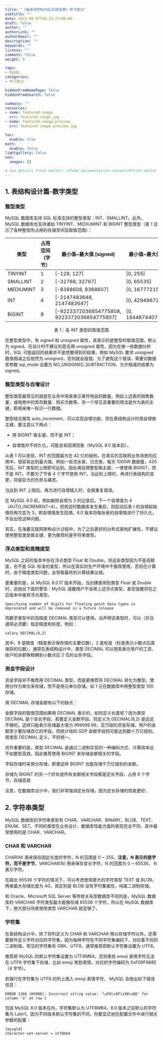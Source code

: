 ```yaml
---
title: "《姜承尧的MySQL实战宝典》学习笔记"
subtitle: ""
date: 2022-08-07T18:18:27+08:00
draft: false
author: ""
authorLink: ""
authorEmail: ""
description: ""
keywords: ""
license: ""
comment: false
weight: 0

tags:
- MySQL
categories:
- 学习笔记

hiddenFromHomePage: false
hiddenFromSearch: false

summary: ""
resources:
- name: featured-image
  src: featured-image.jpg
- name: featured-image-preview
  src: featured-image-preview.jpg

toc:
  enable: true
math:
  enable: false
lightgallery: false
seo:
  images: []

# See details front matter: /theme-documentation-content/#front-matter
---
```


## 1. 表结构设计篇-数字类型

### 整型类型

MySQL 数据库支持 SQL 标准支持的整型类型：INT、SMALLINT。此外，MySQL 数据库也支持诸如 TINYINT、MEDIUMINT 和 BIGINT 整型类型（表 1 显示了各种整型所占用的存储空间及取值范围）：

| 类型      | 占用空间（字节） | 最小值~最大值 [signed]                      | 最小值~最大值 [unsigned]  |
| --------- | ---------------- | ------------------------------------------- | ------------------------- |
| TINYINT   | 1                | [-128, 127]                                 | [0, 255]                  |
| SMALLINT  | 2                | [-32768, 32767]                             | [0, 65535]                |
| MEDIUMINT | 3                | [-8388608, 8388607]                         | [0, 16777215]             |
| INT       | 4                | [-2147483648, 2147483647]                   | [0, 4294967295]           |
| BIGINT    | 8                | [-9223372036854775808, 9223372036854775807] | [0, 18446744073709551615] |

<center>表 1：各 INT 类型的取值范围</center>

在整型类型中，有 signed 和 unsigned 属性，其表示的是整型的取值范围，默认为 signed。在设计时不建议刻意去用 unsigned 属性，因为在做一些数据分析时，SQL 可能返回的结果并不是想要得到的结果。例如 MySQL 要求 unsigned 数值相减之后依然为 unsigned，否则就会报错。为了避免这个错误，需要对数据库参数 sql_mode 设置为 NO_UNSIGNED_SUBTRACTION，允许相减的结果为 signed。

### 整型类型与自增设计

整型类型最常见的就是在业务中用来表示某件物品的数量。例如上述表的销售数量，或电商中的库存数量、购买次数等。另一个常见且重要的用法是作为表的主键，即用来唯一标识一行数据。

整型结合属性 auto_increment，可以实现自增功能，但在表结构设计时用自增做主键，要注意以下两点：

* 用 BIGINT 做主键，而不是 INT；

* 自增值并不持久化，可能会有回溯现象（MySQL 8.0 版本前）。

从表 1 可以发现，INT 的范围最大在 42 亿的级别，在真实的互联网业务场景的应用中，很容易达到最大值。例如一些流水表、日志表，每天 1000W 数据量，420 天后，INT 类型的上限即可达到。因此用自增整型做主键，一律使用 BIGINT，而不是 INT。不要为了节省 4 个字节使用 INT，当达到上限时，再进行表结构的变更，将是巨大的负担与痛苦。

当达到 INT 上限后，再次进行自增插入时，会报重复错误。

在 MySQL 8.0 前，例如删除自增为 3 的记录后，下一个自增值为 4（AUTO_INCREMENT=4）。但若这时数据库发生重启，则启动后表 t 的自增起始值将再次变为 3，即自增值发生回溯。8.0 版本将每张表的自增值进行了持久化，不会出现这种问题。

其实，在海量互联网架构设计过程中，为了之后更好的分布式架构扩展性，不建议使用整型类型做主键，更为推荐的是字符串类型。

### 浮点类型和高精度型

MySQL 之前的版本中存在浮点类型 Float 和 Double，但这些类型因为不是高精度，也不是 SQL 标准的类型，所以在真实的生产环境中不推荐使用，否则在计算时，由于精度类型问题，会导致最终的计算结果出错。

更重要的是，从 MySQL 8.0.17 版本开始，当创建表用到类型 Float 或 Double 时，会抛出下面的警告：MySQL 提醒用户不该用上述浮点类型，甚至提醒将在之后版本中废弃浮点类型。

```mysql
Specifying number of digits for floating point data types is deprecated and will be removed in a future release
```

而数字类型中的高精度 DECIMAL 类型可以使用，当声明该类型时，可以（并且通常必须要）指定精度和标度，例如：

```mysql
salary DECIMAL(8,2)
```

其中，8 是精度（精度表示保存值的主要位数），2 是标度（标度表示小数点后面保存的位数）。通常在表结构设计中，类型 DECIMAL 可以用来表示用户的工资、账户的余额等精确到小数点后 2 位的业务字段。

### 资金字段设计

资金字段并不推荐用 DECIMAL 类型，而是更推荐将 DECIMAL 转化为整型。使用分作为单位来存储，而不是用元单位存储。如 1 元在数据库中用整型类型 100 存储。

用 DECIMAL 存储金额有以下的缺点：

金额字段的取值范围如果用 DECIMAL 表示的，如何定义长度呢？因为类型 DECIMAL 是个变长字段，若要定义金额字段，则定义为 DECIMAL(8,2) 是远远不够的。这样只能表示存储最大值为 999999.99，百万级的资金存储。用户的金额至少要存储百亿的字段，而统计局的 GDP 金额字段则可能达到数十万亿级别。用类型 DECIMAL 定义，不好统一。

另外重要的是，类型 DECIMAL 是通过二进制实现的一种编码方式，计算效率远不如整型高效。因此推荐使用 BIGINT 来存储金额相关的字段。

字段存储时采用分存储，即便这样 BIGINT 也能存储千万亿级别的金额。

存储为 BIGINT 的另一个好处是所有金额相关字段都是定长字段，占用 8 个字节，存储高效

注意，在数据库设计中，我们非常强调定长存储，因为定长存储的性能更好。

## 2. 字符串类型

MySQL 数据库的字符串类型有 CHAR、VARCHAR、BINARY、BLOB、TEXT、ENUM、SET。不同的类型在业务设计、数据库性能方面的表现完全不同，其中最常使用的是 CHAR、VARCHAR。

### CHAR 和 VARCHAR

CHAR(N) 用来保存固定长度的字符，N 的范围是 0 ~ 255。**注意，N 表示的是字符，而不是字节**。VARCHAR(N) 用来保存变长字符，N 的范围为 0 ~ 65536， N 表示字符。

在超出 65536 个字符的情况下，可以考虑使用更大的字符类型 TEXT 或 BLOB，两者最大存储长度为 4G，其区别是 BLOB 没有字符集属性，纯属二进制存储。

和 Oracle、Microsoft SQL Server 等传统关系型数据库不同的是，MySQL 数据库的 VARCHAR 字符类型最大能够存储 65536 个字符，所以在 MySQL 数据库下，绝大部分场景使用类型 VARCHAR 就足够了。

### 字符集

在表结构设计中，除了将列定义为 CHAR 和 VARCHAR 用以存储字符以外，还需要额外定义字符对应的字符集，因为每种字符在不同字符集编码下，对应着不同的二进制值。常见的字符集有 GBK、UTF8，通常推荐把默认字符集设置为 UTF8。

推荐把 MySQL 的默认字符集设置为 UTF8MB4，否则某些 emoji 表情字符无法在 UTF8 字符集下存储，比如 emoji 笑脸表情，对应的字符编码为 0xF09F988E（4 字节）。

若强行在字符集为 UTF8 的列上插入 emoji 表情字符， MySQL 会抛出如下错误信息：

```mysql
ERROR 1366 (HY000): Incorrect string value: '\xF0\x9F\x98\x8E' for column 'a' at row 1
```

包括 MySQL 8.0 版本在内，字符集默认为 UTF8MB4，8.0 版本之前默认的字符集为 Latin1。因为不同版本默认字符集的不同，你要显式地在配置文件中进行相关参数的配置：

```mysql
[mysqld]
character-set-server = utf8mb4
```

